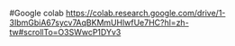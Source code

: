 #Google colab
https://colab.research.google.com/drive/1-3IbmGbiA67sycv7AqBKMmUHlwfUe7HC?hl=zh-tw#scrollTo=O3SWwcP1DYv3
